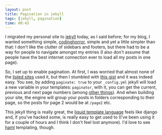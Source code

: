 ```yaml
---
layout: post
title: Pagination in jekyll
tags: [jekyll, pagination]
time: 00:43
---
```


I migrated my personal site to [jekyll](http://github.com/mojombo/jekyll) today, as I said before; for my blog, I wanted something simple, [codinghorror](http://www.codinghorror.com/blog/), simple and yet a little simpler than that: I don't like the clutter of sidebars and footers, but there had to be a way for people to navigate amongst my entries (I also don't assume that people have the best internet connection ever to load all my posts in one page).

So, I set up to enable pagination. At first, I was worried that almost none of the [listed sites](http://wiki.github.com/mojombo/jekyll/sites) used it, but then I stumbled with [this gist](http://gist.github.com/227621) and it was indeed easy. You see, by adding `paginate: true` to your `_config.yml` jekyll will load a new variable in your templates: `paginator`, with it, you can get the current, previous and next page numbers (among [other things](http://wiki.github.com/mojombo/jekyll/template-data)). And when building your site, the engine will group your posts in folders corresponding to their page, so the posts for page 2 would be at `/page2` etc. 

This jekyll thing is really great, the [liquid template language](http://www.liquidmarkup.org/) feels like django and, if you've hacked some, is really easy to get used to (I've been using it for a couple of hours and I think I don't feel lost anymore). I'd love to see [haml](http://haml-lang.com/) templating, though.

